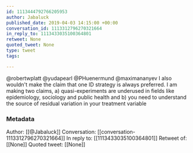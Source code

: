 ```yaml
---
id: 1113444792766205953
author: Jabaluck
published_date: 2019-04-03 14:15:00 +00:00
conversation_id: 1113312796270321664
in_reply_to: 1113433035100364801
retweet: None
quoted_tweet: None
type: tweet
tags:

---
```


@robertwplatt @yudapearl @PHuenermund @maximananyev I also wouldn't make the claim that one ID strategy is always preferred. I am making two claims, a) quasi-experiments are underused in fields like epidemiology, sociology and public health and b) you need to understand the source of residual variation in your treatment variable

### Metadata

Author: [[@Jabaluck]]
Conversation: [[conversation-1113312796270321664]]
In reply to: [[1113433035100364801]]
Retweet of: [[None]]
Quoted tweet: [[None]]
